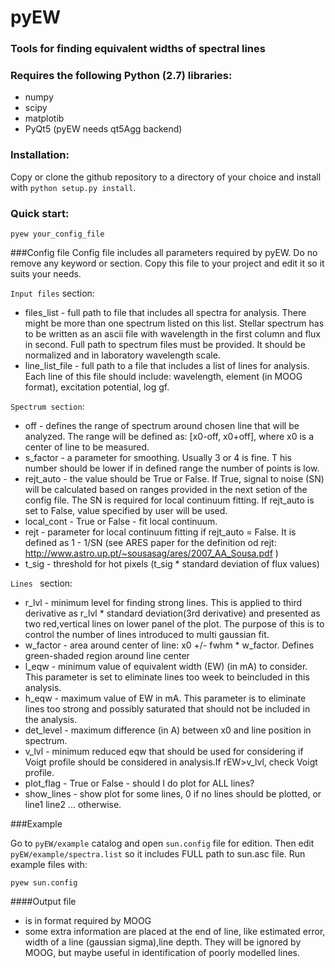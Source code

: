 # pyEW
### Tools for finding equivalent widths of spectral lines


### Requires the following Python (2.7) libraries:
- numpy
- scipy
- matplotib
- PyQt5 (pyEW needs qt5Agg backend)



### Installation:

Copy or clone the github repository
to a directory of your choice and install with `python setup.py install`.

### Quick start:
`pyew your_config_file`

###Config file
Config file includes all parameters required by pyEW.  Do no remove any keyword or section.
Copy this file to your project and edit it so it suits your needs.


`Input files` section:
- files_list - full path to file that includes all spectra for analysis.
There might be more than one spectrum listed on this list.
Stellar spectrum has to be written as an ascii file with wavelength 
in the first column and flux in second. Full path to spectrum files must be provided.
It should be normalized and in laboratory wavelength scale.
- line_list_file - full path to a file that includes a list of lines for analysis.
   Each line of this file should include: wavelength, element (in MOOG format), 
   excitation potential, log gf.
  

`Spectrum section`:
- off - defines the range of spectrum around chosen line that will be analyzed. 
The range will be defined as: [x0-off, x0+off], where x0 is a center of line to be measured. 
- s_factor - a parameter for smoothing. Usually 3 or 4 is fine. T
his number should be lower if in defined range the number of points 
is low.
- rejt_auto - the value should be True or False. If True, signal to noise (SN) 
will be calculated based on ranges provided in the next setion of the config file.
The SN is required for local continuum fitting. If rejt_auto is set to False,
value specified by user will be used.
- local_cont - True or False - fit local continuum.
- rejt - parameter for local continuum fitting if rejt_auto = False. 
It is defined as 1 - 1/SN (see ARES paper for the definition od rejt:
 http://www.astro.up.pt/~sousasag/ares/2007_AA_Sousa.pdf )
- t_sig - threshold for hot pixels (t_sig * standard deviation of flux values) 

 `Lines ` section:
- r_lvl - minimum level for finding strong lines. This is applied to third derivative 
as r_lvl * standard deviation(3rd derivative)
and presented as two red,vertical lines on lower panel of the plot. 
The purpose of this is to control the number of lines introduced to multi gaussian fit.
- w_factor - area around center of line: x0 +/- fwhm * w_factor. Defines green-shaded region around 
line center 
- l_eqw - minimum value of equivalent width (EW) (in mA) to consider.
 This parameter is set to eliminate lines too week to beincluded in this analysis.
- h_eqw - maximum value of EW in mA. This parameter is  to eliminate lines too strong 
and possibly saturated that should not be included in the analysis.
- det_level - maximum difference (in A) between x0 and line position in spectrum.
- v_lvl - minimum reduced eqw that should be used for considering if Voigt profile
should be considered in analysis.If rEW>v_lvl, check Voigt profile.
- plot_flag - True or False - should I do plot for ALL lines?
- show_lines - show plot for some lines, 0 if no lines should be plotted, 
or  line1 line2 ... otherwise.



###Example

Go to `pyEW/example` catalog and open `sun.config` file for edition.
Then edit  `pyEW/example/spectra.list` so it includes FULL path to sun.asc file.
Run example files with:

`pyew sun.config`



####Output file
- is in format required by MOOG
- some extra information are placed at the end of line,
  like estimated error, width of a line (gaussian sigma),line depth.
  They will be ignored by MOOG, but maybe useful in identification
  of poorly modelled lines.
  
